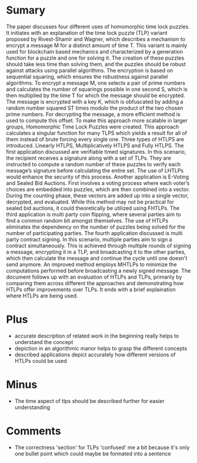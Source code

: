 # Sumary
The paper discusses four different uses of homomorphic time lock puzzles. It initiates with an explanation of the time lock puzzle (TLP) variant proposed by Rivest-Shamir and Wagner, which describes a mechanism to encrypt a message M for a distinct amount of time T. This variant is mainly used for blockchain based mechanics and characterized by a generation function for a puzzle and one for solving it. The creation of these puzzles should take less time than solving them, and the puzzles should be robust against attacks using parallel algorithms. The encryption is based on sequential squaring, which ensures the robustness against parallel algorithms. To encrypt a message M, one  selects a pair of prime numbers and calculates the number of squarings possible in one second S, which is then multiplied by the time T for which the message should be encrypted. The message is encrypted with a key K, which is obfuscated by adding a random number squared ST times modulo the product of the two chosen prime numbers. For decrypting the message, a more efficient method is used to compute this offset. To make this approach more scalable in larger groups, Homomorphic Time Lock Puzzles were created. This approach calculates a singular function for many TLPS which yields a result for all of them instead of brute forcing every single one. Three types of HTLPS are introduced. Linearly HTLPS, Multiplicatively HTLPS and Fully HTLPS. The first application discussed are verifiable timed signatures. In this scenario, the recipient receives a signature along with a set of TLPs. They are instructed to compute a random number of these puzzles to verify each message’s signature before calculating the entire set. The use of LHTLPs would enhance the security of this process. Another application is E-Voting and Sealed Bid Auctions. First involves a voting process where each voter’s choices are embedded into puzzles, which are then combined into a vector. During the counting phase, these vectors are added up into a single vector, decrypted, and evaluated. While this method may not be practical for sealed bid auctions, it could theoretically be utilized using FHTLPs. The third application is multi party coin flipping, where several parties aim to find a common random bit amongst themselves. The use of HTLPs eliminates the dependency on the number of puzzles being solved for the number of participating parties. The fourth application discussed is multi party contract signing. In this scenario, multiple parties aim to sign a contract simultaneously. This is achieved through multiple rounds of signing a message, encrypting it in a TLP, and broadcasting it to the other parties, which then calculate the message and continue the cycle until one doesn't send anymore. An improved method employs MHTLPs to minimize the computations performed before broadcasting a newly signed message. The document follows up with an evaluation of HTLPs and TLPs, primarily by comparing them across different the approaches and demonstrating how HTLPs offer improvements over TLPs. It ends with a brief explaination where HTLPs are being used.    
  
# Plus
  + accurate description of related work in the beginning really helps to understand the concept
  + depiction in an algorithmic manor helps to grasp the different concepts 
  + described applications depict accurately how different versions of HTLPs could be used 
  
# Minus
  - The time aspect of tlps should be described further for easier understanding

# Comments
  - The correctness 'section' for TLPs 'confused' me a bit because it's only one bullet point which could maybe be formated into a sentence
